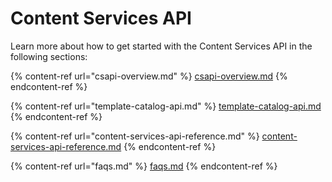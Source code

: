 # Content Services API

Learn more about how to get started with the Content Services API in the following sections:

{% content-ref url="csapi-overview.md" %}
[csapi-overview.md](csapi-overview.md)
{% endcontent-ref %}

{% content-ref url="template-catalog-api.md" %}
[template-catalog-api.md](template-catalog-api.md)
{% endcontent-ref %}

{% content-ref url="content-services-api-reference.md" %}
[content-services-api-reference.md](content-services-api-reference.md)
{% endcontent-ref %}

{% content-ref url="faqs.md" %}
[faqs.md](faqs.md)
{% endcontent-ref %}
